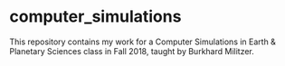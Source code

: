 # computer_simulations
This repository contains my work for a Computer Simulations in Earth & Planetary Sciences class in Fall 2018, taught by Burkhard Militzer. 
